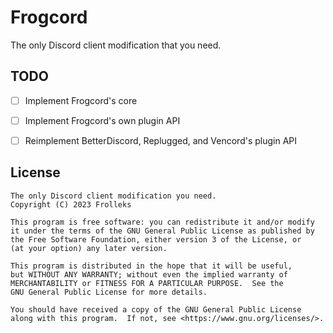 # Frogcord

The only Discord client modification that you need.

## TODO

- [ ] Implement Frogcord's core

- [ ] Implement Frogcord's own plugin API

- [ ] Reimplement BetterDiscord, Replugged, and Vencord's plugin API

## License

```
The only Discord client modification you need.
Copyright (C) 2023 Frolleks

This program is free software: you can redistribute it and/or modify
it under the terms of the GNU General Public License as published by
the Free Software Foundation, either version 3 of the License, or
(at your option) any later version.

This program is distributed in the hope that it will be useful,
but WITHOUT ANY WARRANTY; without even the implied warranty of
MERCHANTABILITY or FITNESS FOR A PARTICULAR PURPOSE.  See the
GNU General Public License for more details.

You should have received a copy of the GNU General Public License
along with this program.  If not, see <https://www.gnu.org/licenses/>.
```
